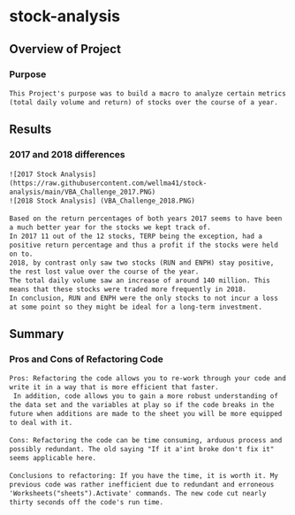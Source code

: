 # stock-analysis

## Overview of Project 

### Purpose
	This Project's purpose was to build a macro to analyze certain metrics (total daily volume and return) of stocks over the course of a year. 

## Results

### 2017 and 2018 differences 
	![2017 Stock Analysis](https://raw.githubusercontent.com/wellma41/stock-analysis/main/VBA_Challenge_2017.PNG)   
	![2018 Stock Analysis] (VBA_Challenge_2018.PNG)  
	
	Based on the return percentages of both years 2017 seems to have been a much better year for the stocks we kept track of.
	In 2017 11 out of the 12 stocks, TERP being the exception, had a positive return percentage and thus a profit if the stocks were held on to.
	2018, by contrast only saw two stocks (RUN and ENPH) stay positive, the rest lost value over the course of the year.
	The total daily volume saw an increase of around 140 million. This means that these stocks were traded more frequently in 2018.
	In conclusion, RUN and ENPH were the only stocks to not incur a loss at some point so they might be ideal for a long-term investment.


## Summary
	

### Pros and Cons of Refactoring Code
	Pros: Refactoring the code allows you to re-work through your code and write it in a way that is more efficient that faster.
	 In addition, code allows you to gain a more robust understanding of the data set and the variables at play so if the code breaks in the future when additions are made to the sheet you will be more equipped to deal with it.

	Cons: Refactoring the code can be time consuming, arduous process and possibly redundant. The old saying "If it a'int broke don't fix it" seems applicable here.

	Conclusions to refactoring: If you have the time, it is worth it. My previous code was rather inefficient due to redundant and erroneous 'Worksheets("sheets").Activate' commands. The new code cut nearly thirty seconds off the code's run time.       
